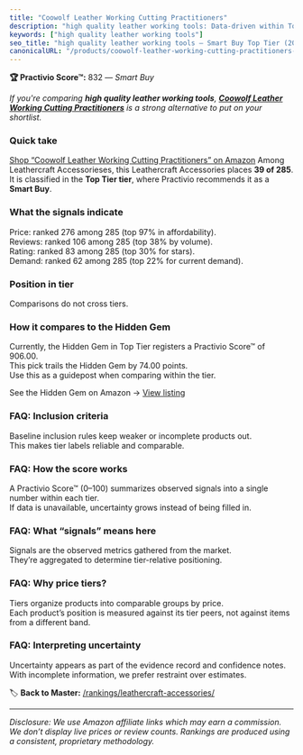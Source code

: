 ```yaml
---
title: "Coowolf Leather Working Cutting Practitioners"
description: "high quality leather working tools: Data-driven within Top Tier ranking using the Practivio Score™. Positioned by quality, value, demand, findability, momentum."
keywords: ["high quality leather working tools"]
seo_title: "high quality leather working tools — Smart Buy Top Tier (2025)"
canonicalURL: "/products/coowolf-leather-working-cutting-practitioners-B0BGPTD8YL/"
---
```


**🏆 Practivio Score™:** 832 — _Smart Buy_


*If you're comparing **high quality leather working tools**, **[Coowolf Leather Working Cutting Practitioners](https://www.amazon.com/dp/B0BGPTD8YL?tag=practivio-20)** is a strong alternative to put on your shortlist.*
### Quick take
[Shop “Coowolf Leather Working Cutting Practitioners” on Amazon](https://www.amazon.com/dp/B0BGPTD8YL?tag=practivio-20)
Among Leathercraft Accessorieses, this Leathercraft Accessories places **39 of 285**.  
It is classified in the **Top Tier tier**, where Practivio recommends it as a **Smart Buy**.

### What the signals indicate
Price: ranked 276 among 285 (top 97% in affordability).  
Reviews: ranked 106 among 285 (top 38% by volume).  
Rating: ranked 83 among 285 (top 30% for stars).  
Demand: ranked 62 among 285 (top 22% for current demand).

### Position in tier
Comparisons do not cross tiers.

### How it compares to the Hidden Gem
Currently, the Hidden Gem in Top Tier registers a Practivio Score™ of 906.00.  
This pick trails the Hidden Gem by 74.00 points.  
Use this as a guidepost when comparing within the tier.  

See the Hidden Gem on Amazon → [View listing](https://www.amazon.com/dp/B06XRDBGY6?tag=practivio-20)

### FAQ: Inclusion criteria
Baseline inclusion rules keep weaker or incomplete products out.  
This makes tier labels reliable and comparable.

### FAQ: How the score works
A Practivio Score™ (0–100) summarizes observed signals into a single number within each tier.  
If data is unavailable, uncertainty grows instead of being filled in.

### FAQ: What “signals” means here
Signals are the observed metrics gathered from the market.  
They’re aggregated to determine tier-relative positioning.

### FAQ: Why price tiers?
Tiers organize products into comparable groups by price.  
Each product’s position is measured against its tier peers, not against items from a different band.

### FAQ: Interpreting uncertainty
Uncertainty appears as part of the evidence record and confidence notes.  
With incomplete information, we prefer restraint over estimates.


🏷️ **Back to Master:** [/rankings/leathercraft-accessories/](/rankings/leathercraft-accessories/)

---
_Disclosure: We use Amazon affiliate links which may earn a commission. We don’t display live prices or review counts. Rankings are produced using a consistent, proprietary methodology._
